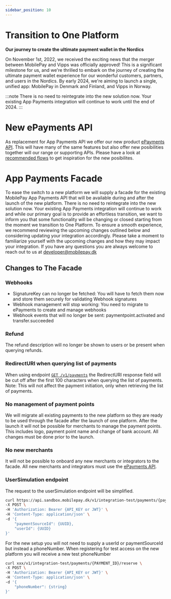 ```yaml
---
sidebar_position: 10
---
```


# Transition to One Platform

**Our journey to create the ultimate payment wallet in the Nordics**

On November 1st, 2022, we received the exciting news that the merger between MobilePay and Vipps was officially approved! This is a significant milestone for us, and we're thrilled to embark on the journey of creating the ultimate payment wallet experience for our wonderful customers, partners, and users in the Nordics. By early 2024, we're aiming to launch a single, unified app: MobilePay in Denmark and Finland, and Vipps in Norway.

:::note
There is no need to reintegrate into the new solution now. Your existing App Payments integration will continue to work until the end of 2024.
:::

# New ePayments API
As replacement for App Payments API we offer our new product [ePayments API](https://developer.vippsmobilepay.com/docs/APIs/epayment-api/). This will have many of the same features but also offer new posibilities together will our range or supporting APIs. Please have a look at [recommended flows](https://developer.vippsmobilepay.com/docs/solutions/) to get inspiration for the new posibilites.

# App Payments Facade 
To ease the switch to a new platform we will supply a facade for the existing MobilePay App Payments API that will be available during and after the launch of the new platform. There is no need to reintegrate into the new solution now. Your existing App Payments integration will continue to work and while our primary goal is to provide an effortless transition, we want to inform you that some functionality will be changing or closed starting from the moment we transition to One Platform. To ensure a smooth experience, we recommend reviewing the upcoming changes outlined below and considering updating your integration accordingly. Please take a moment to familiarize yourself with the upcoming changes and how they may impact your integration. If you have any questions you are always welcome to reach out to us at developer@mobilepay.dk 

## Changes to The Facade

### Webhooks
- SignatureKey can no longer be fetched: You will have to fetch them now and store them securely for validating Webhook signatures
- Webhook management will stop working: You need to migrate to ePayments to create and manage webhooks
- Webhook events that will no longer be sent: paymentpoint.activated and transfer.succeeded

### Refund
The refund description will no longer be shown to users or be present when querying refunds.

### RedirectURI when querying list of payments
When using endpoint [`GET /v1/payments`](https://developer.mobilepay.dk/api/app-payments#tag/Payments/operation/get-payments-list) the RedirectURI response field will be cut off after the first 100 characters when querying the list of payments. 
Note: This will not affect the payment initiation, only when retrieving the list of payments.

### No management of payment points
We will migrate all existing payments to the new platform so they are ready to be used through the facade after the launch of one platform. After the launch it will not be possible for merchants to manage the payment points. This includes logo, payment point name and change of bank account. All changes must be done prior to the launch.

### No new merchants
It will not be possible to onboard any new merchants or integrators to the facade. All new merchants and integrators must use the [ePayments API](https://developer.vippsmobilepay.com/docs/APIs/epayment-api/). 

### UserSimulation endpoint
The request to the userSimulation endpoint will be simplified. 
```bash title="Old MobilePay request"
curl https://api.sandbox.mobilepay.dk/v1/integration-test/payments/{paymentid}/reserve \
-X POST \
-H 'Authorization: Bearer {API_KEY or JWT}' \
-H 'Content-Type: application/json' \
-d '{
    "paymentSourceId": {UUID},
    "userId": {UUID}
}'
```

For  the new setup you will not need to supply a userId or paymentSourceId but instead a phoneNumber. When registering for test access on the new platform you will receive a new test phoneNumber

```bash title="New Vipps MobilePay request"
curl xxx/v1/integration-test/payments/{PAYMENT_ID}/reserve \
-X POST \
-H 'Authorization: Bearer {API_KEY or JWT}' \
-H 'Content-Type: application/json' \
-d '{
    "phoneNumber": {string}
}'
```